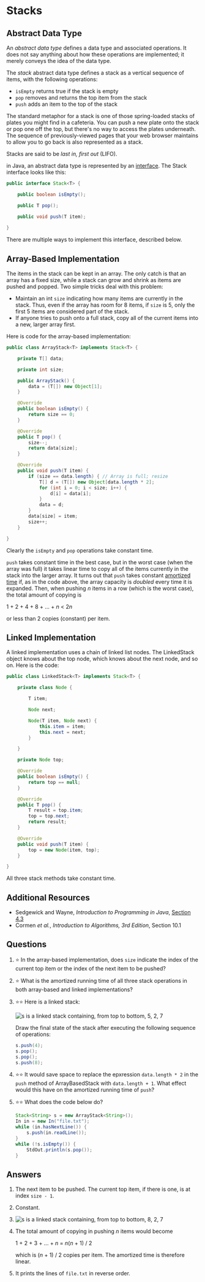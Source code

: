# Stacks

## Abstract Data Type

An *abstract data type* defines a data type and associated operations. It does not say anything about how these operations are implemented; it merely conveys the idea of the data type.

The *stack* abstract data type defines a stack as a vertical sequence of items, with the following operations:

- `isEmpty` returns true if the stack is empty
- `pop` removes and returns the top item from the stack
- `push` adds an item to the top of the stack

The standard metaphor for a stack is one of those spring-loaded stacks of plates you might find in a cafeteria. You can push a new plate onto the stack or pop one off the top, but there's no way to access the plates underneath. The sequence of previously-viewed pages that your web browser maintains to allow you to go back is also represented as a stack.

Stacks are said to be *last in, first out* (LIFO).

in Java, an abstract data type is represented by an [interface](../oop/interfaces.md). The Stack interface looks like this:

```java
public interface Stack<T> {

    public boolean isEmpty();

    public T pop();

    public void push(T item);
    
}

```

There are multiple ways to implement this interface, described below.

## Array-Based Implementation
The items in the stack can be kept in an array. The only catch is that an array has a fixed size, while a stack can grow and shrink as items are pushed and popped. Two simple tricks deal with this problem:

- Maintain an int `size` indicating how many items are currently in the stack. Thus, even if the array has room for 8 items, if `size` is 5, only the first 5 items are considered part of the stack.
- If anyone tries to push onto a full stack, copy all of the current items into a new, larger array first.

Here is code for the array-based implementation:

```java
public class ArrayStack<T> implements Stack<T> {

    private T[] data;

    private int size;

    public ArrayStack() {
        data = (T[]) new Object[1];
    }

    @Override
    public boolean isEmpty() {
        return size == 0;
    }

    @Override
    public T pop() {
        size--;
        return data[size];
    }

    @Override
    public void push(T item) {
        if (size == data.length) { // Array is full; resize
            T[] d = (T[]) new Object[data.length * 2];
            for (int i = 0; i < size; i++) {
                d[i] = data[i];
            }
            data = d;
        }
        data[size] = item;
        size++;
    }

}

```

Clearly the `isEmpty` and `pop` operations take constant time.

`push` takes constant time in the best case, but in the worst case (when the array was full) it takes linear time to copy all of the items currently in the stack into the larger array. It turns out that `push` takes constant [amortized time](../algorithms/analysis.md#best-case-average-worst-case-and-amortized-analysis) if, as in the code above, the array capacity is *doubled* every time it is expanded. Then, when pushing *n* items in a row (which is the worst case), the total amount of copying is

1 + 2 + 4 + 8 + ... + *n* < 2*n*

or less than 2 copies (constant) per item.

## Linked Implementation

A linked implementation uses a chain of linked list nodes. The LinkedStack object knows about the top node, which knows about the next node, and so on. Here is the code:

```java
public class LinkedStack<T> implements Stack<T> {

    private class Node {

        T item;

        Node next;

        Node(T item, Node next) {
            this.item = item;
            this.next = next;
        }

    }

    private Node top;

    @Override
    public boolean isEmpty() {
        return top == null;
    }

    @Override
    public T pop() {
        T result = top.item;
        top = top.next;
        return result;
    }

    @Override
    public void push(T item) {
        top = new Node(item, top);
    }

}
```

All three stack methods take constant time.

## Additional Resources

- Sedgewick and Wayne, *Introduction to Programming in Java*, [Section 4.3](https://introcs.cs.princeton.edu/java/43stack/)
- Cormen *et al.*, *Introduction to Algorithms, 3rd Edition*, Section 10.1

## Questions
1. :star: In the array-based implementation, does `size` indicate the index of the current top item or the index of the next item to be pushed?
1. :star: What is the amortized running time of all three stack operations in both array-based and linked implementations?
1. :star::star: Here is a linked stack:

    ![s is a linked stack containing, from top to bottom, 5, 2, 7](linked_stack_example.svg)
    
    Draw the final state of the stack after executing the following sequence of operations:
    ```java
    s.push(4);
    s.pop();
    s.pop();
    s.push(8);
    ```
1. :star::star: It would save space to replace the epxression `data.length * 2` in the `push` method of ArrayBasedStack with `data.length + 1`. What effect would this have on the amortized running time of `push`?
1. :star::star: What does the code below do?
    ```java
    Stack<String> s = new ArrayStack<String>();
    In in = new In("file.txt");
    while (in.hasNextLine()) {
        s.push(in.readLine());
    }
    while (!s.isEmpty()) {
        StdOut.println(s.pop());
    }
    ```
## Answers
1. The next item to be pushed. The current top item, if there is one, is at index `size - 1`.
1. Constant.
1.
    ![s is a linked stack containing, from top to bottom, 8, 2, 7](linked_stack_after.svg)
1. The total amount of copying in pushing *n* items would become

    1 + 2 + 3 + ... + *n* = *n*(*n* + 1) / 2
    
    which is (*n* + 1) / 2 copies per item. The amortized time is therefore linear.
1. It prints the lines of `file.txt` in reverse order.
